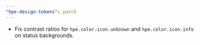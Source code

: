 ```yaml
---
"hpe-design-tokens": patch
---
```


- Fix contrast ratios for `hpe.color.icon.unknown` and `hpe.color.icon.info` on status backgrounds.
